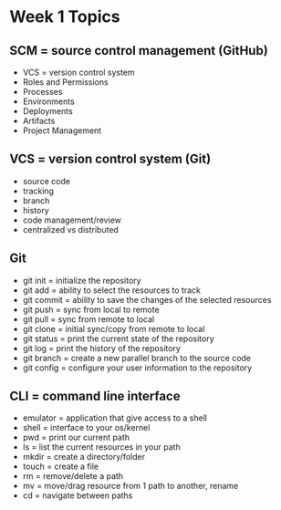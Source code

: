 # Week 1 Topics

## SCM = source control management (GitHub)

- VCS = version control system
- Roles and Permissions
- Processes
- Environments
- Deployments
- Artifacts
- Project Management

## VCS = version control system (Git)

- source code
- tracking
- branch
- history
- code management/review
- centralized vs distributed

## Git

- git init = initialize the repository
- git add = ability to select the resources to track
- git commit = ability to save the changes of the selected resources
- git push = sync from local to remote
- git pull = sync from remote to local
- git clone = initial sync/copy from remote to local
- git status = print the current state of the repository
- git log = print the history of the repository
- git branch = create a new parallel branch to the source code
- git config = configure your user information to the repository

## CLI = command line interface

- emulator = application that give access to a shell
- shell = interface to your os/kernel
- pwd = print our current path
- ls = list the current resources in your path
- mkdir = create a directory/folder
- touch = create a file
- rm = remove/delete a path
- mv = move/drag resource from 1 path to another, rename
- cd = navigate between paths

